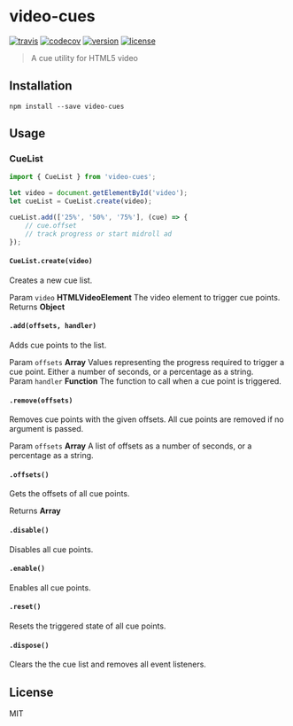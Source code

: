 # video-cues

[![travis](https://img.shields.io/travis/jsalis/video-cues.svg)](https://travis-ci.org/jsalis/video-cues)
[![codecov](https://img.shields.io/codecov/c/github/jsalis/video-cues.svg)](https://codecov.io/gh/jsalis/video-cues)
[![version](https://img.shields.io/npm/v/video-cues.svg)](http://npm.im/video-cues)
[![license](https://img.shields.io/npm/l/video-cues.svg)](http://opensource.org/licenses/MIT)

> A cue utility for HTML5 video

## Installation

```
npm install --save video-cues
```

## Usage

### CueList

```javascript
import { CueList } from 'video-cues';

let video = document.getElementById('video');
let cueList = CueList.create(video);

cueList.add(['25%', '50%', '75%'], (cue) => {
    // cue.offset
    // track progress or start midroll ad
});
```

#### `CueList.create(video)`

Creates a new cue list.

Param `video` **HTMLVideoElement** The video element to trigger cue points. <br />
Returns **Object**

#### `.add(offsets, handler)`

Adds cue points to the list.

Param `offsets` **Array** Values representing the progress required to trigger a cue point. Either a number of seconds, or a percentage as a string. <br />
Param `handler` **Function** The function to call when a cue point is triggered.

#### `.remove(offsets)`

Removes cue points with the given offsets. All cue points are removed if no argument is passed.

Param `offsets` **Array** A list of offsets as a number of seconds, or a percentage as a string.

#### `.offsets()`

Gets the offsets of all cue points.

Returns **Array**

#### `.disable()`

Disables all cue points.

#### `.enable()`

Enables all cue points.

#### `.reset()`

Resets the triggered state of all cue points.

#### `.dispose()`

Clears the the cue list and removes all event listeners.

## License

MIT